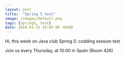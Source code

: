 ```yaml
---
layout: post
title:  "Spring 5 test"
image: /images/default.png
tags: [spring5, test]
date: 2018-01-31 19:05:00 +0200
---
```


Hi, this week on Java club
Spring 5: codding session test

Join us every Thursday, at 10:00 in Spain (Room 426)

